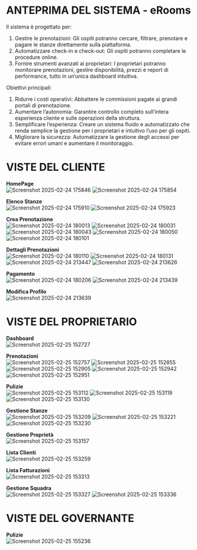 # ANTEPRIMA DEL SISTEMA - eRooms
Il  sistema è progettato per:
1.	Gestire le prenotazioni: Gli ospiti potranno cercare, filtrare, prenotare e pagare le stanze direttamente sulla piattaforma.
2.	Automatizzare check-in e check-out: Gli ospiti potranno completare le procedure online.
3.	Fornire strumenti avanzati ai proprietari: I proprietari potranno monitorare prenotazioni, gestire disponibilità, prezzi e report di performance, tutto in un’unica dashboard intuitiva.

Obiettivi principali:
1.	Ridurre i costi operativi: Abbattere le commissioni pagate ai grandi portali di prenotazione.
2.	Aumentare l’autonomia: Garantire controllo completo sull’intera esperienza cliente e sulle operazioni della struttura.
3.	Semplificare l’esperienza: Creare un sistema fluido e automatizzato che renda semplice la gestione per i proprietari e intuitivo l’uso per gli ospiti.
4.	Migliorare la sicurezza: Automatizzare la gestione degli accessi per evitare errori umani e aumentare il monitoraggio.

# VISTE DEL CLIENTE
**HomePage**<br>
![Screenshot 2025-02-24 175846](https://github.com/user-attachments/assets/5f966745-8fef-4c4a-b9d1-8f4fc65f7da2)
![Screenshot 2025-02-24 175854](https://github.com/user-attachments/assets/320c0447-47b5-4b52-a87b-a10af2dd5be9)

**Elenco Stanze**<br>
![Screenshot 2025-02-24 175910](https://github.com/user-attachments/assets/73cc4a99-a3c0-4032-beff-53bc3ff77a33)
![Screenshot 2025-02-24 175923](https://github.com/user-attachments/assets/03a0dc06-2f93-4e96-820e-75a5ef798f92)

**Crea Prenotazione**<br>
![Screenshot 2025-02-24 180013](https://github.com/user-attachments/assets/9ed44fc0-191d-4398-88bd-4d0f1ad49a30)
![Screenshot 2025-02-24 180031](https://github.com/user-attachments/assets/d474313f-281e-4634-b9b8-5431f6ea1393)
![Screenshot 2025-02-24 180043](https://github.com/user-attachments/assets/49c0fe28-52c3-43d3-b786-a90eb1892ff7)
![Screenshot 2025-02-24 180050](https://github.com/user-attachments/assets/23cad8db-adf4-4c81-a009-107adf94d975)
![Screenshot 2025-02-24 180101](https://github.com/user-attachments/assets/a9375c49-d8df-4139-a7b8-5fc067592b82)

**Dettagli Prenotazioni**<br>
![Screenshot 2025-02-24 180110](https://github.com/user-attachments/assets/51425787-5f79-4e3b-ac05-a513e3ace7ce)
![Screenshot 2025-02-24 180131](https://github.com/user-attachments/assets/0145861e-b38f-4fdd-99f3-cf3e1c46ff19)
![Screenshot 2025-02-24 213447](https://github.com/user-attachments/assets/7e49343c-b0d7-44da-a81d-24bda4d837b3)
![Screenshot 2025-02-24 213626](https://github.com/user-attachments/assets/e19a6209-dfa1-4f78-990b-92392c1236ee)

**Pagamento**<br>
![Screenshot 2025-02-24 180206](https://github.com/user-attachments/assets/1c131c09-812b-440c-8af9-9e5e54dad720)
![Screenshot 2025-02-24 213439](https://github.com/user-attachments/assets/a487849e-7900-492e-bd0f-e372ef57e6d7)

**Modifica Profilo**<br>
![Screenshot 2025-02-24 213639](https://github.com/user-attachments/assets/a954f7a9-9d15-48f9-8717-981c19f72b4e)

# VISTE DEL PROPRIETARIO
**Dashboard**<br>
![Screenshot 2025-02-25 152727](https://github.com/user-attachments/assets/01be1a3f-90a9-4143-a6a7-858b14a10a54)

**Prenotazioni**<br>
![Screenshot 2025-02-25 152757](https://github.com/user-attachments/assets/42e10dc8-c7af-4442-8844-2515dca797de)
![Screenshot 2025-02-25 152855](https://github.com/user-attachments/assets/18263708-cf56-48e2-b361-b8251b413f4b)
![Screenshot 2025-02-25 152905](https://github.com/user-attachments/assets/accc8c60-208b-4038-beea-766882b30873)
![Screenshot 2025-02-25 152942](https://github.com/user-attachments/assets/1a2c4984-c78e-4dfb-b31f-cb2c9ce46c3f)
![Screenshot 2025-02-25 152951](https://github.com/user-attachments/assets/f734bbe3-dbe0-4b54-94a7-da3ca69ecbbb)

**Pulizie**<br>
![Screenshot 2025-02-25 153112](https://github.com/user-attachments/assets/48005b6f-7c8f-4f4c-86e0-36834a97f476)
![Screenshot 2025-02-25 153119](https://github.com/user-attachments/assets/21705e9d-6572-4d11-9821-8e32b6306166)
![Screenshot 2025-02-25 153130](https://github.com/user-attachments/assets/52050757-3bf1-4688-b297-3f6564424308)

**Gestione Stanze**<br>
![Screenshot 2025-02-25 153209](https://github.com/user-attachments/assets/09349b18-4707-42bf-9e0d-1120c42f43e3)
![Screenshot 2025-02-25 153221](https://github.com/user-attachments/assets/ce6934c0-24ac-47b1-a2cc-1276483acf3b)
![Screenshot 2025-02-25 153230](https://github.com/user-attachments/assets/eed56960-72db-4860-9903-82be3ce732e9)

**Gestione Proprietà**<br>
![Screenshot 2025-02-25 153157](https://github.com/user-attachments/assets/da9459be-e8db-4a43-95cf-ffeb7a7fa87b)

**Lista Clienti**<br>
![Screenshot 2025-02-25 153259](https://github.com/user-attachments/assets/dd652984-2ac5-4cf5-a355-92e1f91a4ee6)

**Lista Fatturazioni**<br>
![Screenshot 2025-02-25 153313](https://github.com/user-attachments/assets/0d2b28c2-44ab-4ca0-9af5-a6560b3071cc)

**Gestione Squadra**<br>
![Screenshot 2025-02-25 153327](https://github.com/user-attachments/assets/a15561cb-482c-4e49-b12d-613bf41a04fa)
![Screenshot 2025-02-25 153336](https://github.com/user-attachments/assets/fc206c40-24f8-4ce6-bf12-ddf326b1c548)

# VISTE DEL GOVERNANTE
**Pulizie**<br>
![Screenshot 2025-02-25 155236](https://github.com/user-attachments/assets/3d0a2576-41ea-4726-86fc-95d41c0a7ecd)

